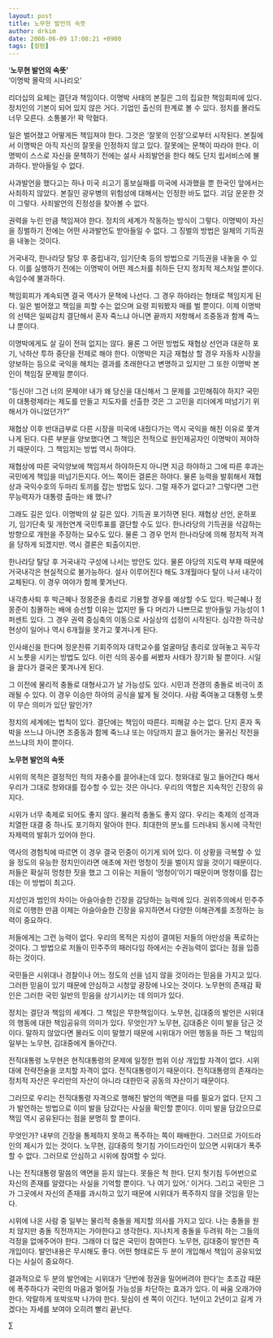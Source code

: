 ```yaml
---
layout: post
title: 노무현 발언의 속뜻
author: drkim
date: 2008-06-09 17:08:21 +0900
tags: [컬럼]
---
```

‘**노무현 발언의 속뜻’**  
‘이명박 몰락의 시나리오’

리더십의 요체는 결단과 책임이다. 이명박 사태의 본질은 그의 집요한 책임회피에 있다. 정치인의 기본이 되어 있지 않은 거다. 기업인 출신의 한계로 볼 수 있다. 정치를 몰라도 너무 모른다. 소통불가! 꽉 막혔다. 

일은 벌어졌고 어떻게든 책임져야 한다. 그것은 ‘잘못의 인정’으로부터 시작된다. 본질에서 이명박은 아직 자신의 잘못을 인정하지 않고 있다. 잘못에는 문책이 따라야 한다. 이명박이 스스로 자신을 문책하기 전에는 설사 사죄발언을 한다 해도 단지 립서비스에 불과하다. 받아들일 수 없다.

사과발언을 했다고는 하나 미국 쇠고기 홍보실패를 미국에 사과했을 뿐 한국인 앞에서는 사죄하지 않았다. 본질인 광우병의 위험성에 대해서는 인정한 바도 없다. 괴담 운운한 것이 그렇다. 사죄발언의 진정성을 찾아볼 수 없다. 

권력을 누린 만큼 책임져야 한다. 정치의 세계가 작동하는 방식이 그렇다. 이명박이 자신을 징벌하기 전에는 어떤 사과발언도 받아들일 수 없다. 그 징벌의 방법은 일체의 기득권을 내놓는 것이다. 

거국내각, 한나라당 탈당 후 중립내각, 임기단축 등의 방법으로 기득권을 내놓을 수 있다. 이를 실행하기 전에는 이명박이 어떤 제스처를 취하든 단지 정치적 제스처일 뿐이다. 속임수에 불과하다. 

책임회피가 계속되면 결국 역사가 문책에 나선다. 그 경우 하야라는 형태로 책임지게 된다. 일은 벌어졌고 책임을 피할 수는 없으며 요령 피워봤자 매를 벌 뿐이다. 이제 이명박의 선택은 일찌감치 결단해서 혼자 죽느냐 아니면 끝까지 저항해서 조중동과 함께 죽느냐 뿐이다. 

이명박에게도 살 길이 전혀 없지는 않다. 물론 그 어떤 방법도 재협상 선언과 대운하 포기, 낙하산 투하 중단을 전제로 해야 한다. 이명박은 지금 재협상 할 경우 자동차 시장을 양보하는 등으로 국익을 해치는 결과를 초래한다고 변명하고 있지만 그 또한 이명박 본인이 책임질 문제일 뿐이다. 

“등신아! 그건 너의 문제야! 내가 왜 당신을 대신해서 그 문제를 고민해줘야 하지? 국민이 대통령제라는 제도를 만들고 지도자를 선출한 것은 그 고민을 리더에게 떠넘기기 위해서가 아니었던가?”

재협상 이후 반대급부로 다른 시장을 미국에 내줬다가는 역시 국익을 해친 이유로 쫓겨나게 된다. 다른 부분을 양보했다면 그 책임은 전적으로 원인제공자인 이명박이 져야하기 때문이다. 그 책임지는 방법 역시 하야다.

재협상에 따른 국익양보에 책임져서 하야하든지 아니면 지금 하야하고 그에 따른 후과는 국민에게 책임을 떠넘기든지다. 어느 쪽이든 결론은 하야다. 물론 능력을 발휘해서 재협상과 국익수호의 두마리 토끼를 잡는 방법도 있다. 그럴 재주가 없다고? 그렇다면 그런 무능력자가 대통령 출마는 왜 했나?

그래도 길은 있다. 이명박의 살 길은 있다. 기득권 포기하면 된다. 재협상 선언, 운하포기, 임기단축 및 개헌연계 국민투표를 결단할 수도 있다. 한나라당의 기득권을 삭감하는 방향으로 개헌을 주장하는 묘수도 있다. 물론 그 경우 먼저 한나라당에 의해 정치적 저격을 당하게 되겠지만. 역시 결론은 퇴출이지만.

한나라당 탈당 후 거국내각 구성에 나서는 방안도 있다. 물론 야당의 지도력 부재 때문에 거국내각은 현실적으로 불가능하다. 설사 이루어진다 해도 3개월마다 탈이 나서 내각이 교체된다. 이 경우 여야가 함께 쫓겨난다. 

내각총사퇴 후 박근혜나 정몽준을 총리로 기용할 경우를 예상할 수도 있다. 박근혜나 정몽준이 침몰하는 배에 승선할 이유는 없지만 둘 다 머리가 나쁘므로 받아들일 가능성이 1퍼센트 있다. 그 경우 권력 중심축의 이동으로 사실상의 섭정이 시작된다. 심각한 하극상 현상이 일어나 역시 6개월을 못가고 쫓겨나게 된다. 

인사쇄신을 한다며 정운찬류 기회주의자 대학교수를 얼굴마담 총리로 앉혀놓고 꼭두각시 노릇을 시키는 방법도 있다. 이런 식의 꽁수를 써봤자 사태가 장기화 될 뿐이다. 시일을 끌다가 결국은 쫓겨나게 된다. 

그 이전에 물리적 충돌로 대형사고가 날 가능성도 있다. 시민과 전경의 충돌로 비극이 초래될 수 있다. 이 경우 이승만 하야의 공식을 밟게 될 것이다. 사람 죽여놓고 대통령 노릇이 무슨 의미가 있단 말인가?

정치의 세계에는 법칙이 있다. 결단에는 책임이 따른다. 피해갈 수는 없다. 단지 혼자 독박을 쓰느냐 아니면 조중동과 함께 죽느냐 또는 야당까지 끌고 들어가는 물귀신 작전을 쓰느냐의 차이 뿐이다. 



**노무현 발언의 속뜻**

시위의 목적은 결정적인 적의 자충수를 끌어내는데 있다. 청와대로 밀고 들어간다 해서 우리가 그대로 청와대를 접수할 수 있는 것은 아니다. 우리의 역할은 지속적인 긴장의 유지다. 

시위가 너무 축제로 되어도 좋지 않다. 물리적 충돌도 좋지 않다. 우리는 축제의 성격과 치열한 대결 중 하나도 포기하지 말아야 한다. 최대한의 분노를 드러내되 동시에 극적인 자제력의 발휘가 있어야 한다. 

역사의 경험칙에 따르면 이 경우 결국 민중이 이기게 되어 있다. 이 상황을 극복할 수 있을 정도의 유능한 정치인이라면 애초에 저런 멍청이 짓을 벌이지 않을 것이기 때문이다. 저들은 확실히 멍청한 짓을 했고 그 이유는 저들이 ‘멍청이’이기 때문이며 멍청이를 잡는데는 이 방법이 최고다. 

지성인과 범인의 차이는 아슬아슬한 긴장을 감당하는 능력에 있다. 권위주의에서 민주주의로 이행한 만큼 이제는 아슬아슬한 긴장을 유지하면서 다양한 이해관계를 조정하는 능력이 중요하다.

저들에게는 그런 능력이 없다. 우리의 목적은 지성이 결여된 저들의 야만성을 폭로하는 것이다. 그 방법으로 저들이 민주주의 패러다임 하에서는 수권능력이 없다는 점을 입증하는 것이다. 

국민들은 시위대나 경찰이나 어느 정도의 선을 넘지 않을 것이라는 믿음을 가지고 있다. 그러한 믿음이 있기 때문에 안심하고 시청앞 광장에 나오는 것이다. 노무현의 존재감 확인은 그러한 국민 일반의 믿음을 상기시키는 데 의미가 있다. 

정치는 결단과 책임의 세계다. 그 책임은 무한책임이다. 노무현, 김대중의 발언은 시위대의 행동에 대한 책임공유의 의미가 있다. 무엇인가? 노무현, 김대중은 이미 발을 담근 것이다. 말하지 않았다면 몰라도 이미 말했기 때문에 시위대가 어떤 행동을 하든 그 책임의 일부는 노무현, 김대중에게 돌아간다.

전직대통령 노무현은 현직대통령의 문제에 일정한 범위 이상 개입할 자격이 없다. 시위대에 전략전술을 코치할 자격이 없다. 전직대통령이기 때문이다. 전직대통령의 존재라는 정치적 자산은 우리만의 자산이 아니라 대한민국 공동의 자산이기 때문이다. 

그러므로 우리는 전직대통령 자격으로 행해진 발언의 액면을 따를 필요가 없다. 단지 그가 발언하는 방법으로 이미 발을 담갔다는 사실을 확인할 뿐이다. 이미 발을 담갔으므로 책임 역시 공유된다는 점을 분명히 할 뿐이다. 

무엇인가? 내부의 긴장을 통제하지 못하고 폭주하는 쪽이 패배한다. 그러므로 가이드라인의 제시가 있는 것이다. 노무현, 김대중의 헛기침 가이드라인이 있으면 시위대가 폭주할 수 없다. 그러므로 안심하고 시위에 참여할 수 있다. 

나는 전직대통령 말씀의 액면을 듣지 않는다. 못들은 척 한다. 단지 헛기침 두어번으로 자신의 존재를 알렸다는 사실을 기억할 뿐이다. ‘나 여기 있어.’ 이거다. 그리고 국민은 그가 그곳에서 자신의 존재를 과시하고 있기 때문에 시위대가 폭주하지 않을 것임을 믿는다. 

시위에 나온 사람 중 일부는 물리적 충돌을 제지할 의사를 가지고 있다. 나는 충돌을 원치 않지만 충돌 직전까지는 가야한다고 생각한다. 지나치게 충돌을 두려워 하는 그들의 걱정을 없애주어야 한다. 그래야 더 많은 국민이 참여한다. 노무현, 김대중이 발언한 즉 개입이다. 발언내용은 무시해도 좋다. 어떤 형태로든 두 분이 개입해서 책임이 공유되었다는 사실이 중요하다. 

결과적으로 두 분의 발언에는 시위대가 ‘단번에 정권을 밀어버려야 한다’는 초조감 때문에 폭주하다가 국민의 마음과 멀어질 가능성을 차단하는 효과가 있다. 이 싸움 오래가야 한다. 악랄하게 또박또박 나가야 한다. 뒷심이 센 쪽이 이긴다. 1년이고 2년이고 길게 가겠다는 자세를 보여야 오히려 빨리 끝난다. 



∑